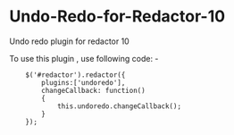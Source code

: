 Undo-Redo-for-Redactor-10
=========================

Undo redo plugin for redactor 10

To use this plugin , use following code: -

		$('#redactor').redactor({
			plugins:['undoredo'],
		    changeCallback: function()
		    {
		        this.undoredo.changeCallback();
		    }
		});
